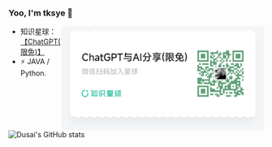 ### Yoo, I'm tksye 👋

<img align='right' src="./Fmfnaw0uaUTciV2Xggiybl3QdqAo.png" width="400">

- 知识星球：[【ChatGPT(限免)】](https://public.zsxq.com/groups/51128445244854.html)
- ⚡ JAVA / Python.


![Dusai's GitHub stats](https://github-readme-stats.vercel.app/api?username=stacklens&show_icons=true&theme=radical)
